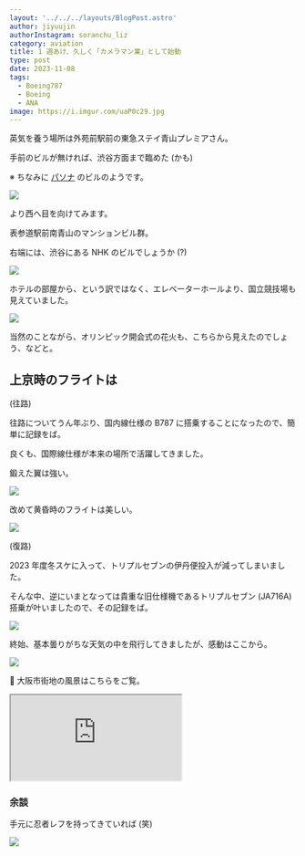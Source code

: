 ```yaml
---
layout: '../../../layouts/BlogPost.astro'
author: jiyuujin
authorInstagram: soranchu_liz
category: aviation
title: 1 週あけ、久しく「カメラマン業」として始動
type: post
date: 2023-11-08
tags:
  - Boeing787
  - Boeing
  - ANA
image: https://i.imgur.com/uaP0c29.jpg
---
```


英気を養う場所は外苑前駅前の東急ステイ青山プレミアさん。

手前のビルが無ければ、渋谷方面まで臨めた (かも)

※ ちなみに [パソナ](https://www.pasona.co.jp/life/lounge_minamiaoyama_access.html) のビルのようです。

![](/assets/img/20231108/omotesando.JPG)

より西へ目を向けてみます。

表参道駅前南青山のマンションビル群。

右端には、渋谷にある NHK のビルでしょうか (?)

![](/assets/img/20231108/harajuku.JPG)

ホテルの部屋から、という訳ではなく、エレベーターホールより、国立競技場も見えていました。

![](/assets/img/20231108/kokuritsu.JPG)

当然のことながら、オリンピック開会式の花火も、こちらから見えたのでしょう、などと。

## 上京時のフライトは

(往路)

往路についてうん年ぶり、国内線仕様の B787 に搭乗することになったので、簡単に記録をば。

良くも、国際線仕様が本来の場所で活躍してきました。

鍛えた翼は強い。

![](/assets/img/20231108/JA809A_1.JPG)

改めて黄昏時のフライトは美しい。

![](/assets/img/20231108/JA809A_2.JPG)

(復路)

2023 年度冬スケに入って、トリプルセブンの伊丹便投入が減ってしまいました。

そんな中、逆にいまとなっては貴重な旧仕様機であるトリプルセブン (JA716A) 搭乗が叶いましたので、その記録をば。

![](/assets/img/20231111/JA716A_1.JPG)

終始、基本曇りがちな天気の中を飛行してきましたが、感動はここから。

![](/assets/img/20231111/JA716A_2.JPG)

🎵 大阪市街地の風景はこちらをご覧。

<div class="wrapper">
  <div class="container">
    <iframe src="https://www.youtube.com/embed/5P04iS7LxwQ" class="player" title="大阪 市街地" loading="lazy"></iframe>
  </div>
</div>

### 余談

手元に忍者レフを持ってきていれば (笑)

![](/assets/img/20231108/JA809A_3.JPG)
